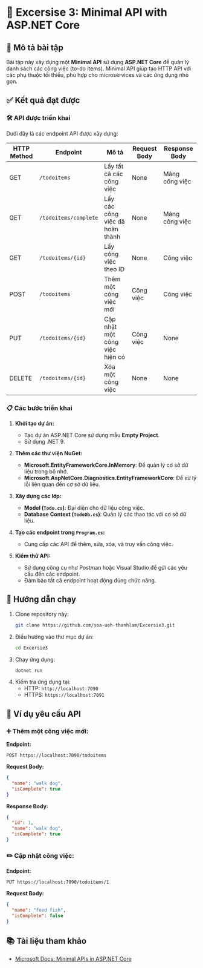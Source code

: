 # 📝 Excersise 3: Minimal API with ASP.NET Core

## 📄 Mô tả bài tập
Bài tập này xây dựng một **Minimal API** sử dụng **ASP.NET Core** để quản lý danh sách các công việc (to-do items). Minimal API giúp tạo HTTP API với các phụ thuộc tối thiểu, phù hợp cho microservices và các ứng dụng nhỏ gọn.

## ✅ Kết quả đạt được
### 🛠️ API được triển khai
Dưới đây là các endpoint API được xây dựng:

| HTTP Method | Endpoint                | Mô tả                              | Request Body   | Response Body |
|-------------|-------------------------|-------------------------------------|----------------|---------------|
| GET         | `/todoitems`            | Lấy tất cả các công việc            | None           | Mảng công việc|
| GET         | `/todoitems/complete`   | Lấy các công việc đã hoàn thành     | None           | Mảng công việc|
| GET         | `/todoitems/{id}`       | Lấy công việc theo ID               | None           | Công việc      |
| POST        | `/todoitems`            | Thêm một công việc mới              | Công việc      | Công việc      |
| PUT         | `/todoitems/{id}`       | Cập nhật một công việc hiện có      | Công việc      | None          |
| DELETE      | `/todoitems/{id}`       | Xóa một công việc                   | None           | None          |

### 📋 Các bước triển khai
1. **Khởi tạo dự án:**
   - Tạo dự án ASP.NET Core sử dụng mẫu **Empty Project**.
   - Sử dụng .NET 9.

2. **Thêm các thư viện NuGet:**
   - **Microsoft.EntityFrameworkCore.InMemory**: Để quản lý cơ sở dữ liệu trong bộ nhớ.
   - **Microsoft.AspNetCore.Diagnostics.EntityFrameworkCore**: Để xử lý lỗi liên quan đến cơ sở dữ liệu.

3. **Xây dựng các lớp:**
   - **Model (`Todo.cs`)**: Đại diện cho dữ liệu công việc.
   - **Database Context (`TodoDb.cs`)**: Quản lý các thao tác với cơ sở dữ liệu.

4. **Tạo các endpoint trong `Program.cs`:**
   - Cung cấp các API để thêm, sửa, xóa, và truy vấn công việc.

5. **Kiểm thử API:**
   - Sử dụng công cụ như Postman hoặc Visual Studio để gửi các yêu cầu đến các endpoint.
   - Đảm bảo tất cả endpoint hoạt động đúng chức năng.

## 🚀 Hướng dẫn chạy
1. Clone repository này:
   ```bash
   git clone https://github.com/soa-ueh-thanhlam/Excersie3.git
   ```
2. Điều hướng vào thư mục dự án:
   ```bash
   cd Excersie3
   ```
3. Chạy ứng dụng:
   ```bash
   dotnet run
   ```
4. Kiểm tra ứng dụng tại:
   - HTTP: `http://localhost:7090`
   - HTTPS: `https://localhost:7091`

## 🔄 Ví dụ yêu cầu API
### ➕ Thêm một công việc mới:
**Endpoint:**
```http
POST https://localhost:7090/todoitems
```

**Request Body:**
```json
{
  "name": "walk dog",
  "isComplete": true
}
```

**Response Body:**
```json
{
  "id": 1,
  "name": "walk dog",
  "isComplete": true
}
```

### ✏️ Cập nhật công việc:
**Endpoint:**
```http
PUT https://localhost:7090/todoitems/1
```

**Request Body:**
```json
{
  "name": "feed fish",
  "isComplete": false
}
```

## 📚 Tài liệu tham khảo
- [Microsoft Docs: Minimal APIs in ASP.NET Core](https://learn.microsoft.com/en-us/aspnet/core/tutorials/min-web-api?view=aspnetcore-9.0&tabs=visual-studio)
